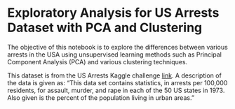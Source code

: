 # Exploratory Analysis for US Arrests Dataset with PCA and Clustering

The objective of this notebook is to explore the differences between various arrests in the USA using unsupervised learning methods such as Principal Component Analysis (PCA) and various clustering techniques.

This dataset is from the US Arrests Kaggle challenge [link](https://www.kaggle.com/datasets/kurohana/usarrets). A description of the data is given as: “This data set contains statistics, in arrests per 100,000 residents, for assault, murder, and rape in each of the 50 US states in 1973. Also given is the percent of the population living in urban areas.”
